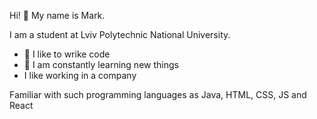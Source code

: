 Hi! 👋 My name is Mark.

I am a student at Lviv Polytechnic National University.

- 💪 I like to wrike code
- 📖 I am constantly learning new things
- I like working in a company
  
Familiar with such programming languages ​​as Java, HTML, CSS, JS and React

